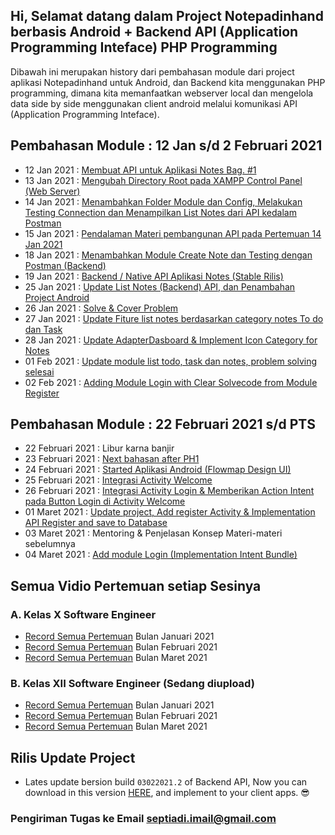## Hi, Selamat datang dalam Project Notepadinhand berbasis Android + Backend API (Application Programming Inteface) PHP Programming
Dibawah ini merupakan history dari pembahasan module dari project aplikasi Notepadinhand untuk Android, dan Backend kita menggunakan PHP programming, dimana kita memanfaatkan webserver local dan mengelola data side by side menggunakan client android melalui komunikasi API (Application Programming Inteface).

## Pembahasan Module : 12 Jan s/d 2 Februari 2021
* 12 Jan 2021 : <a href="https://github.com/eljitech/notepadinhand/wiki/History-12-Januari---2-Februari-2021#12-jan-2021--membuat-api-untuk-aplikasi-notes-bag-1">Membuat API untuk Aplikasi Notes Bag. #1</a>
* 13 Jan 2021 : <a href="https://github.com/eljitech/notepadinhand/wiki/History-12-Januari---2-Februari-2021#13-jan-2021--mengubah-directory-root-pada-xampp-control-panel-web-server">Mengubah Directory Root pada XAMPP Control Panel (Web Server)</a>
* 14 Jan 2021 : <a href="https://github.com/eljitech/notepadinhand/wiki/History-12-Januari---2-Februari-2021#14-jan-2021--menambahkan-folder-module-dan-config-melakukan-testing-connection-dan-menampilkan-list-notes-dari-api-kedalam-postman">Menambahkan Folder Module dan Config, Melakukan Testing Connection dan Menampilkan List Notes dari API kedalam Postman</a>
* 15 Jan 2021 : <a href="https://github.com/eljitech/notepadinhand/wiki/History-12-Januari---2-Februari-2021#15-jan-2021--pendalaman-materi-pembangunan-api-pada-pertemuan-14-jan-2021">Pendalaman Materi pembangunan API pada Pertemuan 14 Jan 2021</a>
* 18 Jan 2021 : <a href="https://github.com/eljitech/notepadinhand/wiki/History-12-Januari---2-Februari-2021#18-jan-2021--menambahkan-module-create-note-dan-testing-dengan-postman-backend">Menambahkan Module Create Note dan Testing dengan Postman (Backend)</a>
* 19 Jan 2021 : <a href="https://github.com/eljitech/notepadinhand/wiki/History-12-Januari---2-Februari-2021#19-jan-2021--backend--native-api-aplikasi-notes-stable-rilis">Backend / Native API Aplikasi Notes (Stable Rilis)</a>
* 25 Jan 2021 : <a href="https://github.com/eljitech/notepadinhand/wiki/History-12-Januari---2-Februari-2021#25-jan-2021--update-list-notes-backend-api-dan-penambahan-project-android">Update List Notes (Backend) API, dan Penambahan Project Android</a>
* 26 Jan 2021 : <a href="https://github.com/eljitech/notepadinhand/wiki/History-12-Januari---2-Februari-2021#26-jan-2021--solve--cover-problem">Solve & Cover Problem</a>
* 27 Jan 2021 : <a href="https://github.com/eljitech/notepadinhand/wiki/History-12-Januari---2-Februari-2021#27-jan-2021--update-fiture-list-notes-berdasarkan-category-notes-to-do-dan-task">Update Fiture list notes berdasarkan category notes To do dan Task</a>
* 28 Jan 2021 : <a href="https://github.com/eljitech/notepadinhand/wiki/History-12-Januari---2-Februari-2021#28-jan-2021--update-adapterdasboard--implement-icon-category-for-notes">Update AdapterDasboard & Implement Icon Category for Notes</a>
* 01 Feb 2021 : <a href="https://github.com/eljitech/notepadinhand/wiki/History-12-Januari---2-Februari-2021#01-feb-2021--update-module-list-todo-task-dan-notes-problem-solving-selesai">Update module list todo, task dan notes, problem solving selesai</a>
* 02 Feb 2021 : <a href="https://github.com/eljitech/notepadinhand/wiki/History-12-Januari---2-Februari-2021#02-feb-2021--adding-module-login-with-clear-solvecode-from-module-register">Adding Module Login with Clear Solvecode from Module Register</a>

## Pembahasan Module : 22 Februari 2021 s/d PTS
* 22 Februari 2021 : Libur karna banjir
* 23 Februari 2021 : <a href="https://github.com/eljitech/notepadinhand/wiki/History-22-Februari-2021-s-d-PTS#23-februari-2021--next-bahasan-after-ph1">Next bahasan after PH1</a>
* 24 Februari 2021 : <a href="https://github.com/eljitech/notepadinhand/wiki/History-22-Februari-2021-s-d-PTS#24-februari-2021--started-aplikasi-android">Started Aplikasi Android (Flowmap Design UI)</a>
* 25 Februari 2021 : <a href="https://github.com/eljitech/notepadinhand/wiki/History-22-Februari-2021-s-d-PTS#25-februari-2021--integrasi-activity-welcome">Integrasi Activity Welcome</a>
* 26 Februari 2021 : <a href="https://github.com/eljitech/notepadinhand/wiki/History-22-Februari-2021-s-d-PTS#26-februari-2021--integrasi-activity-login--memberikan-action-intent-pada-button-login-di-activity-welcome">Integrasi Activity Login & Memberikan Action Intent pada Button Login di Activity Welcome</a>
* 01 Maret 2021 : <a href="https://github.com/eljitech/notepadinhand/wiki/History-22-Februari-2021-s-d-PTS#01-maret-2021--update-project-add-register-activity--implementation-api-register-and-save-to-database">Update project, Add register Activity & Implementation API Register and save to Database</a>
* 03 Maret 2021 : Mentoring & Penjelasan Konsep Materi-materi sebelumnya
* 04 Maret 2021 : <a href="https://github.com/eljitech/notepadinhand/wiki/History-22-Februari-2021-s-d-PTS#04-maret-2021--add-module-login-implementation-intent-bundle">Add module Login (Implementation Intent Bundle)</a>

## Semua Vidio Pertemuan setiap Sesinya

### A. Kelas X Software Engineer
* <a href="https://drive.google.com/drive/folders/1iv3mncS8Ng7lSAzrqj_ONdtWEgAPiItP?usp=sharing">Record Semua Pertemuan</a> Bulan Januari 2021
* <a href="https://drive.google.com/drive/folders/1rkOw3UWOhldwwGC_P0Rz53rrhMnlvzj7?usp=sharing">Record Semua Pertemuan</a> Bulan Februari 2021
* <a href="https://drive.google.com/drive/folders/1rkOw3UWOhldwwGC_P0Rz53rrhMnlvzj7?usp=sharing">Record Semua Pertemuan</a> Bulan Maret 2021

### B. Kelas XII Software Engineer (Sedang diupload)
* <a href="">Record Semua Pertemuan</a> Bulan Januari 2021
* <a href="">Record Semua Pertemuan</a> Bulan Februari 2021
* <a href="">Record Semua Pertemuan</a> Bulan Maret 2021


## Rilis Update Project
<!-- * <a href="https://github.com/eljitech/notepadinhand/releases/tag/150121.2">Pertemuan Terakhir 15 Januari 2021</a> : Update project Native API sudah dapat menampilkan output dari request yang diminta oleh client melalui Postman app. (<i>Unstable</i>) -->

<!-- * <a href="https://github.com/eljitech/notepadinhand/releases/tag/190121.2">Stable Rilis Backend Aplikasi Notes</a> : Ready for develop with client apps. (<b>Stable Now, Download and install in your local server</b>) -->

* Lates update bersion build `03022021.2` of Backend API, Now you can download in this version <a href="https://github.com/eljitech/notepadinhand/releases/tag/03022021.2">HERE</a>, and implement to your client apps. 😎

### Pengiriman Tugas ke Email septiadi.imail@gmail.com
